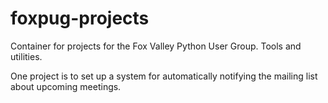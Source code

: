 # foxpug-projects
Container for projects for the Fox Valley Python User Group. Tools and utilities.

One project is to set up a system for automatically notifying the mailing list about upcoming meetings.
